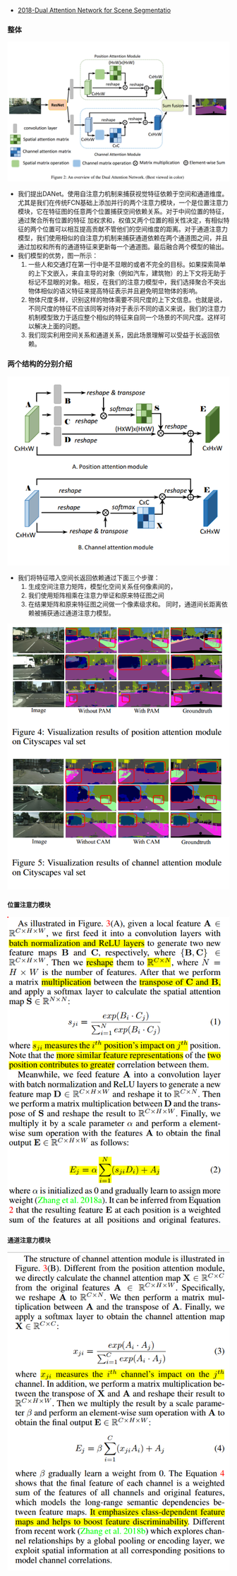 * [2018-Dual Attention Network for Scene Segmentatio](paper/2018-Dual%20Attention%20Network%20for%20Scene%20Segmentatio.pdf)

### 整体

![Dual_Attation_Network_框架](readme/Dual_Attation_Network_框架.png)

* 我们提出DANet。使用自注意力机制来捕获视觉特征依赖于空间和通道维度。尤其是我们在传统FCN基础上添加并行的两个注意力模块，一个是位置注意力模块，它在特征图的任意两个位置捕获空间依赖关系。对于中间位置的特征，通过聚合所有位置的特征 加权求和，权值又两个位置的相关性决定，有相似特征的两个位置可以相互提高贡献不管他们的空间维度的距离。对于通道注意力模型，我们使用相似的自注意力机制来捕获通道依赖在两个通道图之间，并且通过加权和所有的通道特征来更新每一个通道图。最后融合两个模型的输出。                                                                                                                                                                                                                                                                                                                                                                                                                                                            
* 我们模型的优势，图一所示：
  1. 一些人和交通灯在第一行中是不显眼的或者不完全的目标。如果探索简单的上下文嵌入，来自主导的对象（例如汽车，建筑物）的上下文将无助于标记不显眼的对象。相反，在我们的注意力模型中，我们选择聚合不突出物体相似的语义特征来提高特征表示并且避免明显物体的影响。
  2. 物体尺度多样，识别这样的物体需要不同尺度的上下文信息。也就是说，不同尺度的特征不应该同等对待对于表示不同的语义来说，我们的注意力机制模型致力于适应整个相似的特征来自同一个场景的不同尺度。这样可以解决上面的问题。
  3. 我们现实利用空间关系和通道关系，因此场景理解可以受益于长返回依赖。

### 两个结构的分别介绍

![Dual_Attation_Network_子模块](readme/Dual_Attation_Network_子模块.png)

* 我们将特征喂入空间长返回依赖通过下面三个步骤：
  1. 生成空间注意力矩阵，模型化空间关系任何像素间的，
  2. 我们使用矩阵相乘在注意力举证和原来特征图之间
  3. 在结果矩阵和原来特征图之间做一个像素级求和。
    同时，通道间长距离依赖被捕获通过通道注意力模型。

![Dual_Attation_Network_子模块添加后的效果图](readme/Dual_Attation_Network_子模块添加后的效果图.png)

#### 位置注意力模块

![Dual_Attation_Network_位置注意力模块实现](readme/Dual_Attation_Network_位置注意力模块实现.png)

#### 通道注意力模块

![Dual_Attation_Network_通道注意力模块实现](readme/Dual_Attation_Network_通道注意力模块实现.png)